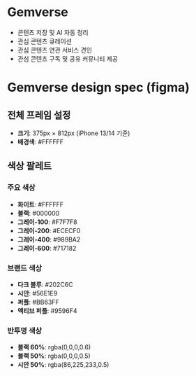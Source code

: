 # Gemverse
- 콘텐츠 저장 및 AI 자동 정리
- 관심 콘텐츠 큐레이션
- 관심 콘텐츠 연관 서비스 견인
- 관심 콘텐츠 구독 및 공유 커뮤니티 제공

# Gemverse design spec (figma)

## 전체 프레임 설정
- **크기**: 375px × 812px (iPhone 13/14 기준)
- **배경색**: #FFFFFF

## 색상 팔레트

### 주요 색상
- **화이트**: #FFFFFF
- **블랙**: #000000
- **그레이-100**: #F7F7F8
- **그레이-200**: #ECECF0
- **그레이-400**: #989BA2
- **그레이-600**: #717182

### 브랜드 색상
- **다크 블루**: #202C6C
- **시안**: #56E1E9
- **퍼플**: #BB63FF
- **액티브 퍼플**: #9596F4

### 반투명 색상
- **블랙 60%**: rgba(0,0,0,0.6)
- **블랙 50%**: rgba(0,0,0,0.5)
- **시안 50%**: rgba(86,225,233,0.5)

